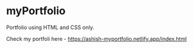 # myPortfolio
 Portfolio using HTML and CSS only.

Check my portfoli here - https://ashish-myportfolio.netlify.app/index.html
